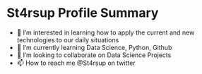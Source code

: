 # St4rsup Profile Summary
* 👀 I’m interested in learning how to apply the current and new technologies to our daily situations
* 🌱 I’m currently learning Data Science, Python, Github
* 💞️ I’m looking to collaborate on Data Science Projects
* 📫 How to reach me @St4rsup on twitter

<!---
starsup2016/starsup2016 is a ✨ special ✨ repository because its `README.md` (this file) appears on your GitHub profile.
You can click the Preview link to take a look at your changes.
--->
